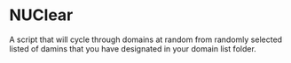 # NUClear
A script that will cycle through domains at random from randomly selected listed of damins that you have designated in your domain list folder.
